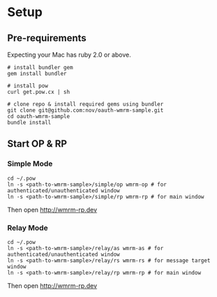 # Setup

## Pre-requirements

Expecting your Mac has ruby 2.0 or above.

```
# install bundler gem
gem install bundler

# install pow
curl get.pow.cx | sh

# clone repo & install required gems using bundler
git clone git@github.com:nov/oauth-wmrm-sample.git
cd oauth-wmrm-sample
bundle install
```

## Start OP & RP

### Simple Mode

```
cd ~/.pow
ln -s <path-to-wmrm-sample>/simple/op wmrm-op # for authenticated/unauthenticated window
ln -s <path-to-wmrm-sample>/simple/rp wmrm-rp # for main window
```

Then open http://wmrm-rp.dev

### Relay Mode

```
cd ~/.pow
ln -s <path-to-wmrm-sample>/relay/as wmrm-as # for authenticated/unauthenticated window
ln -s <path-to-wmrm-sample>/relay/rs wmrm-rs # for message target window
ln -s <path-to-wmrm-sample>/relay/rp wmrm-rp # for main window
```

Then open http://wmrm-rp.dev